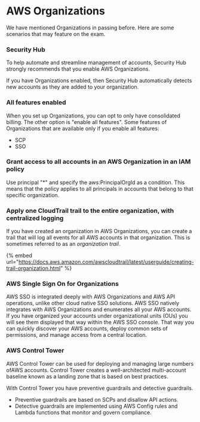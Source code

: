 # AWS Organizations

We have mentioned Organizations in passing before. Here are some scenarios that may feature on the exam.&#x20;

### Security Hub&#x20;

To help automate and streamline management of accounts, Security Hub strongly recommends that you enable AWS Organizations.

If you have Organizations enabled, then Security Hub automatically detects new accounts as they are added to your organization.

### All features enabled

When you set up Organizations, you can opt to only have consolidated billing. The other option is "enable all features". Some features of Organizations that are available only if you enable all features:

* SCP
* SSO&#x20;

### Grant access to all accounts in an AWS Organization in an IAM policy&#x20;

Use principal "\*" and specify the aws:PrincipalOrgId as a condition. This means that the policy applies to all principals in accounts that belong to that specific organization.&#x20;

### Apply one CloudTrail trail to the entire organization, with centralized logging

If you have created an organization in AWS Organizations, you can create a trail that will log all events for all AWS accounts in that organization. This is sometimes referred to as an _organization trail_.

{% embed url="https://docs.aws.amazon.com/awscloudtrail/latest/userguide/creating-trail-organization.html" %}

### AWS Single Sign On for Organizations

AWS SSO is integrated deeply with AWS Organizations and AWS API operations, unlike other cloud native SSO solutions. AWS SSO natively integrates with AWS Organizations and enumerates all your AWS accounts. If you have organized your accounts under organizational units (OUs) you will see them displayed that way within the AWS SSO console. That way you can quickly discover your AWS accounts, deploy common sets of permissions, and manage access from a central location.

### AWS Control Tower

AWS Control Tower can be used for deploying and managing large numbers ofAWS accounts. Control Tower creates a well-architected multi-account baseline known as a landing zone that is based on best practices.

With Control Tower you have preventive guardrails and detective guardrails.&#x20;

* Preventive guardrails are based on SCPs and disallow API actions.&#x20;
* Detective guardrails are implemented using AWS Config rules and Lambda functions that monitor and govern compliance.
